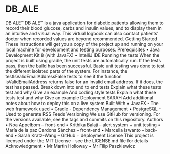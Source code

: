 # DB_ALE
DB ALE™
DB ALE™ is a java application for diabetic patients allowing them to record their blood glucose, carbs and insulin values, and to display them in an intuitive and visual way. This virtual logbook can also contact patients’ doctor when recorded values are beyond recommended.
Getting Started
These instructions will get you a copy of the project up and running on your local machine for development and testing purposes. 
Prerequisites
•	Java Development Kit 8 (with JavaFX)
•	IntelliJ IDE
Running the tests 
When the project is built using gradle, the unit tests are automatically run. If the tests pass, then the build has been successful.
Basic unit testing was done to test the different isolated parts of the system. For instance, the testIsValidEmailAddressFalse tests to see if the function isValidEmailAddress returns false for an invalid email address. If it does, the test has passed.
Break down into end to end tests
Explain what these tests test and why
Give an example
And coding style tests
Explain what these tests test and why
Give an example
Deployment SARAH
Add additional notes about how to deploy this on a live system
Built With
•	JavaFX - The web framework used
•	Gradle - Dependency Management
•	PostgreSQL - Used to generate RSS Feeds
Versioning
We use GitHub for versioning. For the versions available, see the tags and commits on this repository.
Authors
•	Noa Appelbom – front-end 
•	Krithika Balaji – alert system + unit testing
•	María de la paz Cardona Sánchez – front-end
•	Marcella Iswanto – back-end
•	Sarah Kratz-Wang – GitHub + deployment
License
This project is licensed under the MIT License - see the LICENSE.md file for details
Acknowledgment
•	Mr Martin Holloway
•	Mr Filip Paszkiewicz

